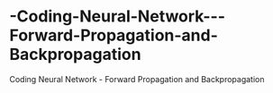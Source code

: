 # -Coding-Neural-Network---Forward-Propagation-and-Backpropagation
 Coding Neural Network - Forward Propagation and Backpropagation
